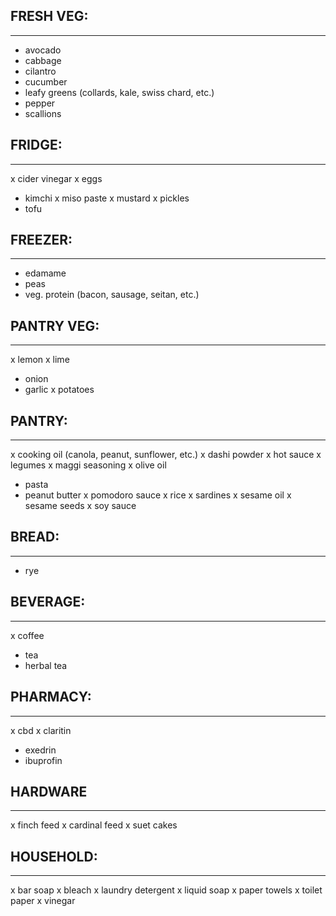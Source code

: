 ## FRESH VEG:
-------------
- avocado
- cabbage
- cilantro
- cucumber
- leafy greens (collards, kale, swiss chard, etc.)
- pepper
- scallions

## FRIDGE:
----------
x cider vinegar
x eggs
- kimchi
x miso paste
x mustard
x pickles
- tofu

## FREEZER:
-----------
- edamame
- peas
- veg. protein (bacon, sausage, seitan, etc.)

## PANTRY VEG:
--------------
x lemon
x lime
- onion
- garlic
x potatoes

## PANTRY:
----------
x cooking oil (canola, peanut, sunflower, etc.)
x dashi powder
x hot sauce
x legumes
x maggi seasoning
x olive oil
- pasta
- peanut butter
x pomodoro sauce
x rice
x sardines
x sesame oil
x sesame seeds
x soy sauce

## BREAD:
---------
- rye

## BEVERAGE:
------------
x coffee
- tea
- herbal tea

## PHARMACY:
---------
x cbd
x claritin
- exedrin
- ibuprofin

## HARDWARE
-----------
x finch feed
x cardinal feed
x suet cakes

## HOUSEHOLD:
-------------
x bar soap
x bleach
x laundry detergent
x liquid soap
x paper towels
x toilet paper
x vinegar
